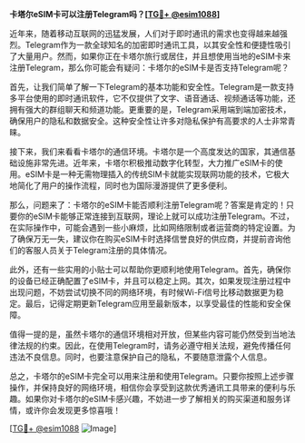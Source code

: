 **卡塔尔eSIM卡可以注册Telegram吗？[[TG💪+ @esim1088](https://t.me/s/esim1088)]**

近年来，随着移动互联网的迅猛发展，人们对于即时通讯的需求也变得越来越强烈。Telegram作为一款全球知名的加密即时通讯工具，以其安全性和便捷性吸引了大量用户。然而，如果你正在卡塔尔旅行或居住，并且想使用当地的eSIM卡来注册Telegram，那么你可能会有疑问：卡塔尔的eSIM卡是否支持Telegram呢？

首先，让我们简单了解一下Telegram的基本功能和安全性。Telegram是一款支持多平台使用的即时通讯软件，它不仅提供了文字、语音通话、视频通话等功能，还拥有强大的群组聊天和频道功能。更重要的是，Telegram采用端到端加密技术，确保用户的隐私和数据安全。这种安全性让许多对隐私保护有高要求的人士非常青睐。

接下来，我们来看看卡塔尔的通信环境。卡塔尔是一个高度发达的国家，其通信基础设施非常先进。近年来，卡塔尔积极推动数字化转型，大力推广eSIM卡的使用。eSIM卡是一种无需物理插入的传统SIM卡就能实现联网功能的技术，它极大地简化了用户的操作流程，同时也为国际漫游提供了更多便利。

那么，问题来了：卡塔尔的eSIM卡能否顺利注册Telegram呢？答案是肯定的！只要你的eSIM卡能够正常连接到互联网，理论上就可以成功注册Telegram。不过，在实际操作中，可能会遇到一些小麻烦，比如网络限制或者运营商的特定设置。为了确保万无一失，建议你在购买eSIM卡时选择信誉良好的供应商，并提前咨询他们的客服人员关于Telegram注册的具体情况。

此外，还有一些实用的小贴士可以帮助你更顺利地使用Telegram。首先，确保你的设备已经正确配置了eSIM卡，并且可以稳定上网。其次，如果发现注册过程中出现问题，不妨尝试切换不同的网络环境，有时候Wi-Fi信号比移动数据更为稳定。最后，记得定期更新Telegram应用至最新版本，以享受最佳的性能和安全保障。

值得一提的是，虽然卡塔尔的通信环境相对开放，但某些内容可能仍然受到当地法律法规的约束。因此，在使用Telegram时，请务必遵守相关法规，避免传播任何违法不良信息。同时，也要注意保护自己的隐私，不要随意泄露个人信息。

总之，卡塔尔的eSIM卡完全可以用来注册和使用Telegram。只要你按照上述步骤操作，并保持良好的网络环境，相信你会享受到这款优秀通讯工具带来的便利与乐趣。如果你对卡塔尔的eSIM卡感兴趣，不妨进一步了解相关的购买渠道和服务详情，或许你会发现更多惊喜哦！

[[TG💪+ @esim1088](https://t.me/s/esim1088) ![Image](https://i.postimg.cc/4NQfJmqS/Snipaste-2025-05-13-00-14-12.png)]